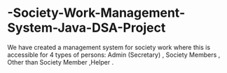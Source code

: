 # -Society-Work-Management-System-Java-DSA-Project
 We have created a management system for society work where this is accessible for 4  types of persons: Admin (Secretary) , Society Members , Other than Society Member  ,Helper .
